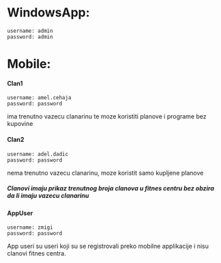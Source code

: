 # WindowsApp:
```
username: admin
password: admin
```

# Mobile:
#### Clan1
```
username: amel.cehaja
password: password
```
 ima trenutno vazecu clanarinu te moze koristiti planove i programe bez kupovine

####  Clan2
```
username: adel.dadic
password: password
```
nema trenutno vazecu clanarinu, moze koristit samo kupljene planove
##### Clanovi imaju prikaz trenutnog broja clanova u fitnes centru bez obzira da li imaju vazecu clanarinu

#### AppUser
```
username: zmigi
password: password
```
App useri su useri koji su se registrovali preko mobilne applikacije i nisu clanovi fitnes centra.
